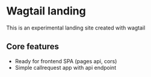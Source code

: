 # Wagtail landing

This is an experimental landing site created with wagtail

## Core features
- Ready for frontend SPA (pages api, cors)
- Simple callrequest app with api endpoint
